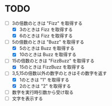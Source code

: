 # TODO

- [ ] 3の倍数のときは "Fizz" を取得する
    - [x] 3のときは Fizz を取得する
    - [x] 6のときは Fizz を取得する
- [ ] 5の倍数のときは "Buzz" を取得する
    - [x] 5のときは Buzz を取得する
    - [x] 10のときは Buzz を取得する
- [ ] 15の倍数のときは "FizzBuzz" を取得する
    - [x] 15のときは FizzBuzz を取得する
- [ ] 3,5,15の倍数以外の数字のときはその数字を返す
    - [x] 1のときは "1" を取得する
    - [x] 2のときは "2" を取得する

- [ ] 数字を実行時引数から受け取る
- [ ] 文字を表示する